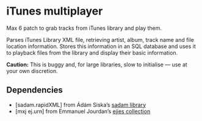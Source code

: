# iTunes multiplayer

Max 6 patch to grab tracks from iTunes library and play them.

Parses iTunes Library XML file, retrieving artist, album, track name and file location information. Stores this information in an SQL database and uses it to playback files from the library and display their basic information.

**Caution:** This is buggy and, for large libraries, slow to initialise — use at your own discretion.

## Dependencies

* [sadam.rapidXML] from Ádám Siska’s [sadam library](http://sadam.hu/en/software)
* [mxj ej.urn] from Emmanuel Jourdan’s [ejies collection](https://github.com/emmanueljourdan/ejies)
